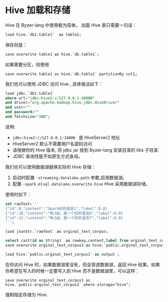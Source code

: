 # Hive 加载和存储

Hive 在 Byzer-lang 中使用极为简单。 加载 Hive 表只需要一句话：

```sql
load hive.`db1.table1`  as table1;
```

保存则是：

```sql
save overwrite table1 as hive.`db.table1`;
```

如果需要分区，则使用

```
save overwrite table1 as hive.`db.table1` partitionBy col1;
```

我们也可以使用 JDBC 访问 hive , 具体做法如下：

```sql
load jdbc.`db1.table1` 
where url="jdbc:hive2://127.0.0.1:10000"
and driver="org.apache.hadoop.hive.jdbc.HiveDriver"
and user="" 
and password="" 
and fetchsize="100";
```

说明:
- `jdbc:hive2://127.0.0.1:10000 ` 是 HiveServer2 地址
- HiveServer2 默认不需要用户名密码访问
- 请根据你的 Hive 版本, 将 jdbc jar 放到 Byzer-lang 安装目录的 libs 子目录.
- JDBC 查询性能不如原生方式查询。

我们也可以使用数据湖替换实际的 Hive 存储：

1. 启动时配置 `-streaming.datalake.path` 参数,启用数据湖。
2. 配置 `-spark.mlsql.datalake.overwrite.hive` Hive 采用数据湖存储。

使用时如下：

```sql
set rawText='''
{"id":9,"content":"Spark好的语言1","label":0.0}
{"id":10,"content":"MLSQL 是一个好的语言6","label":0.0}
{"id":12,"content":"MLSQL 是一个好的语言7","label":0.0}
''';

load jsonStr.`rawText` as orginal_text_corpus;

select cast(id as String)  as rowkey,content,label from orginal_text_corpus as orginal_text_corpus1;
save overwrite orginal_text_corpus1 as hive.`public.orginal_text_corpus1`;

load hive.`public.orginal_text_corpus1` as output ;
```

在你访问 Hive 时，如果数据湖里没有，则会穿透数据湖，返回 Hive 结果。如果你希望在写入的时候一定要写入到 Hive 而不是数据湖里，可以这样：

```
save overwrite orginal_text_corpus1 as hive.`public.orginal_text_corpus1` where storage="hive"; 
```

强制指定存储为 Hive.